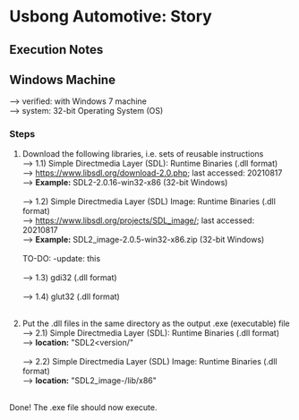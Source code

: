 # Usbong Automotive: Story
## Execution Notes
## Windows Machine
--> verified: with Windows 7 machine<br/>
--> system: 32-bit Operating System (OS)<br/>
### Steps
1) Download the following libraries, i.e. sets of reusable instructions<br/>
--> 1.1) Simple Directmedia Layer (SDL): Runtime Binaries (.dll format)<br/>
--> https://www.libsdl.org/download-2.0.php; last accessed: 20210817<br/>
--> <b>Example:</b> SDL2-2.0.16-win32-x86 (32-bit Windows)<br/><br/>
--> 1.2) Simple Directmedia Layer (SDL) Image: Runtime Binaries (.dll format)<br/>
--> https://www.libsdl.org/projects/SDL_image/; last accessed: 20210817<br/>
--> <b>Example:</b> SDL2_image-2.0.5-win32-x86.zip (32-bit Windows)<br/><br/>
TO-DO: -update: this<br/><br/>
--> 1.3) gdi32 (.dll format)<br/><br/>
--> 1.4) glut32 (.dll format)<br/><br/>

2) Put the .dll files in the same directory as the output .exe (executable) file<br/> 
--> 2.1) Simple Directmedia Layer (SDL): Runtime Binaries (.dll format)<br/>
--> <b>location:</b> "SDL2<version/"<br/><br/>
--> 2.2) Simple Directmedia Layer (SDL) Image: Runtime Binaries (.dll format)<br/>
--> <b>location:</b> "SDL2_image-<version>/lib/x86"<br/>
<br/>
Done! The .exe file should now execute.
  
  
